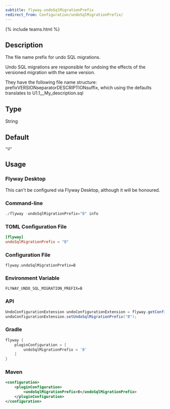 ```yaml
---
subtitle: flyway.undoSqlMigrationPrefix
redirect_from: Configuration/undoSqlMigrationPrefix/
---
```


{% include teams.html %}

## Description

The file name prefix for undo SQL migrations.

Undo SQL migrations are responsible for undoing the effects of the versioned migration with the same version.

They have the following file name structure: prefixVERSIONseparatorDESCRIPTIONsuffix, which using the defaults translates to U1.1__My_description.sql

## Type

String

## Default

`"U"`

## Usage

### Flyway Desktop

This can't be configured via Flyway Desktop, although it will be honoured.

### Command-line

```powershell
./flyway -undoSqlMigrationPrefix="B" info
```

### TOML Configuration File

```toml
[flyway]
undoSqlMigrationPrefix = "B"
```

### Configuration File

```properties
flyway.undoSqlMigrationPrefix=B
```

### Environment Variable

```properties
FLYWAY_UNDO_SQL_MIGRATION_PREFIX=B
```

### API

```java
UndoConfigurationExtension undoConfigurationExtension = flyway.getConfiguration().getConfigurationExtension(UndoConfigurationExtension.class);
undoConfigurationExtension.setUndoSqlMigrationPrefix("B");
```

### Gradle

```groovy
flyway {
    pluginConfiguration = [
        undoSqlMigrationPrefix = 'B'
    ]
}
```

### Maven

```xml
<configuration>
    <pluginConfiguration>
        <undoSqlMigrationPrefix>B</undoSqlMigrationPrefix>
    </pluginConfiguration>
</configuration>
```
